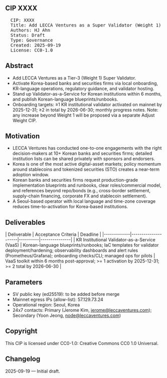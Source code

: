 ## CIP XXXX

<pre>
  CIP: XXXX
  Title: Add LECCA Ventures as a Super Validator (Weight 1)  
  Authors: HJ Ahn
  Status: Draft  
  Type: Governance  
  Created: 2025-09-19
  License: CC0-1.0
</pre>

## Abstract

* Add LECCA Ventures as a Tier-3 (Weight 1) Super Validator.
* Activate Korea-based banks and securities firms via local onboarding, KR-language operations, regulatory guidance, and validator hosting.
* Stand up Validator-as-a-Service for Korean institutions within 6 months, and publish Korean-language blueprints/runbooks.
* Onboarding targets: ≥1 KR institutional validator activated on mainnet by 2025-12-31; ≥2 in total by 2026-06-30; monthly progress notes.
Note: any increase beyond Weight 1 will be proposed via a separate Adjust Weight CIP.

## Motivation

* LECCA Ventures has conducted one-to-one engagements with the right decision-makers at 10+ Korean banks and securities firms; detailed institution lists can be shared privately with sponsors and endorsers.
* Korea is one of the most active digital-asset markets; policy momentum around stablecoins and tokenized securities (STO) creates a near-term adoption window.
* Korean banks and securities firms request production-grade implementation blueprints and runbooks, clear roles/commercial model, and references beyond repo/bonds (e.g., cross-border settlement, supply-chain financing, corporate FX and stablecoin settlement).
* A Seoul-based operator with local language and time-zone coverage reduces time-to-activation for Korea-based institutions.

## Deliverables

| Deliverable | Acceptance Criteria | Deadline |
|-------------|---------------------|----------|---------------|
| KR Institutional Validator-as-a-Service (VaaS) | Korean-language blueprints/runbooks; IaC templates for validator deployment/hardening; observability dashboards and alert rules (Prometheus/Grafana); onboarding checks/CLI; managed ops for pilots | VaaS toolkit within 6 months post-approval; >= 1 activation by 2025-12-31; >= 2 total by 2026-06-30 |

## Parameters

* SV public key (ed25519): to be added before merge
* Mainnet egress IPs (allow-list): 57.129.73.24
* Operational region: Seoul, Korea
* 24x7 contacts: Primary (Jerome Kim, jerome@leccaventures.com); Secondary (Yoon Jeong, node@leccaventures.com)

## Copyright

This CIP is licensed under CC0-1.0: Creative Commons CC0 1.0 Universal.

## Changelog

2025-09-19 — Initial draft.
